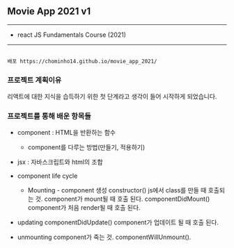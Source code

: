## Movie App 2021 v1
--------------------------------------
- react JS Fundamentals Course (2021)

--------------------------------------
```

배포 https://chominho14.github.io/movie_app_2021/

```
### 프로젝트 계획이유

리액트에 대한 지식을 습득하기 위한 첫 단계라고 생각이 들어 시작하게 되었습니다.


### 프로젝트를 통해 배운 항목들
- component : HTML을 반환하는 함수
  - component를 다루는 방법(만들기, 적용하기)

- jsx : 자바스크립트와 html의 조합

- component life cycle

  - Mounting - component 생성
    constructor()
    js에서 class를 만들 때 호출되는 것.
    component가 mount될 때 호출 된다.
    componentDidMount()
    component가 처음 render될 때 호출 된다.

 - updating
    componentDidUpdate()
      component가 업데이트 될 때 호출 된다.

 - unmounting
    component가 죽는 것.
      componentWillUnmount().


